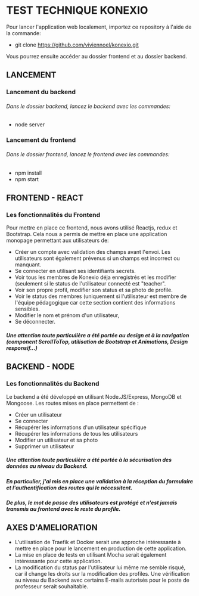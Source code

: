 # TEST TECHNIQUE KONEXIO

Pour lancer l'application web localement, importez ce repository à l'aide de la commande: 
- git clone https://github.com/viviennoel/konexio.git

Vous pourrez ensuite accéder au dossier frontend et au dossier backend.

## LANCEMENT

### Lancement du backend
###### Dans le dossier backend, lancez le backend avec les commandes:
- node server

### Lancement du frontend
###### Dans le dossier frontend, lancez le frontend avec les commandes:
- npm install
- npm start

## FRONTEND - REACT

### Les fonctionnalités du Frontend
Pour mettre en place ce frontend, nous avons utilisé Reactjs, redux et Bootstrap.
Cela nous a permis de mettre en place une application monopage permettant aux utilisateurs de:
- Créer un compte avec validation des champs avant l'envoi. Les utilisateurs sont également prévenus si un champs est incorrect ou manquant.
- Se connecter en utilisant ses identifiants secrets.
- Voir tous les membres de Konexio déja enregistrés et les modifier (seulement si le status de l'utilisateur connecté est "teacher".
- Voir son propre profil, modifier son status et sa photo de profile.
- Voir le status des membres (uniquement si l'utilisateur est membre de l'équipe pédagogique car cette section contient des informations sensibles.
- Modifier le nom et prénom d'un utilisateur,
- Se déconnecter.

##### Une attention toute particulière a été portée au design et à la navigation (component ScrollToTop, utilisation de Bootstrap et Animations, Design responsif...)

## BACKEND - NODE

### Les fonctionnalités du Backend

Le backend a été développé en utilisant Node.JS/Express, MongoDB et Mongoose.
Les routes mises en place permettent de : 
- Créer un utilisateur
- Se connecter
- Récupérer les informations d'un utilisateur spécifique
- Récupérer les informations de tous les utilisateurs
- Modifier un utilisateur et sa photo
- Supprimer un utilisateur

##### Une attention toute particulière a été portée à la sécurisation des données au niveau du Backend.
##### En particulier, j'ai mis en place une validation à la réception du formulaire et l'authentification des routes qui le nécessitent.
##### De plus, le mot de passe des utilisateurs est protégé et n'est jamais transmis au frontend avec le reste du profile.

## AXES D'AMELIORATION
- L'utilisation de Traefik et Docker serait une approche intéressante à mettre en place pour le lancement en production de cette application.
- La mise en place de tests en utilisant Mocha serait également intéressante pour cette application.
- La modification du status par l'utilisateur lui même me semble risqué, car il change les droits sur la modification des profiles. Une vérification au niveau du Backend avec certains E-mails autorisés pour le poste de professeur serait souhaitable.

